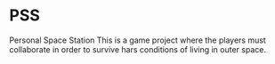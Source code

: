 # PSS
Personal Space Station
This is a game project where the players must collaborate in order to survive hars conditions of living in outer space.
